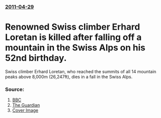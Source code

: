 ### [2011-04-29](/news/2011/04/29/index.md)

# Renowned Swiss climber Erhard Loretan is killed after falling off a mountain in the Swiss Alps on his 52nd birthday. 

Swiss climber Erhard Loretan, who reached the summits of all 14 mountain peaks above 8,000m (26,247ft), dies in a fall in the Swiss Alps.


### Source:

1. [BBC](http://www.bbc.co.uk/news/world-13235979)
2. [The Guardian](http://www.guardian.co.uk/world/2011/apr/29/swiss-mountaineer-erhard-loretan-dies)
2. [Cover Image](http://ichef-1.bbci.co.uk/news/1024/media/images/52399000/jpg/_52399675_011856570-1.jpg)

